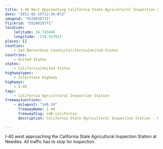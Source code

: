 ```yaml
---
title: I-40 West Approaching California State Agricultural Inspection Station
date: "2011-02-25T12:36:07Z"
imageid: "5520016771"
flickrid: "5520016771"
location:
    latitude: 34.743446
    longitude: -114.557833
places: []
counties:
    - San Bernardino County|California|United States
countries:
    - United States
states:
    - California|United States
highwaytypes:
    - Interstate Highway
highways:
    - I-40
tags:
    - California Agricultural Inspection Station
freewayJunctions:
    - milepost: "149.24"
      freewayName: I-40
      freewaySlug: i40-california
      description: California State Agricultural Inspection Station - Needles

---
```

I-40 west approaching the California State Agricultural Inspection Station at Needles.  All traffic has to stop for inspection.